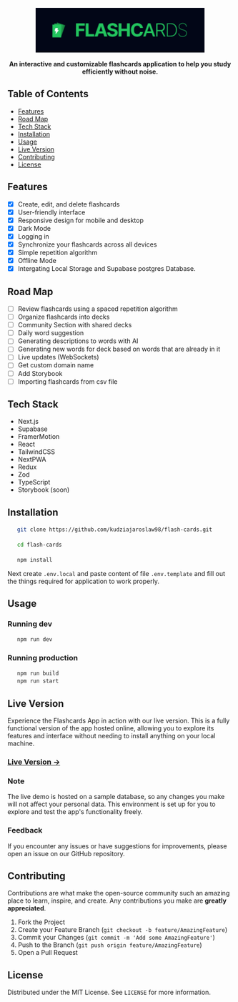 <p align="center">
  <a href="https://flash-cards-sage.vercel.app/flashcards/learn"><img src="public/images/readme-flashcards-logo.png" alt="Logo" height=100></a>
  <p align="center"><b>An interactive and customizable flashcards application to help you study efficiently without noise.</b></p>
</p>

## Table of Contents

- [Features](#features)
- [Road Map](#road-map)
- [Tech Stack](#tech-stack)
- [Installation](#installation)
- [Usage](#usage)
- [Live Version](#live-version)
- [Contributing](#contributing)
- [License](#license)

## Features

- [x] Create, edit, and delete flashcards
- [x] User-friendly interface
- [x] Responsive design for mobile and desktop
- [x] Dark Mode
- [x] Logging in
- [x] Synchronize your flashcards across all devices
- [x] Simple repetition algorithm
- [x] Offline Mode
- [x] Intergating Local Storage and Supabase postgres Database.

## Road Map

- [ ] Review flashcards using a spaced repetition algorithm
- [ ] Organize flashcards into decks
- [ ] Community Section with shared decks
- [ ] Daily word suggestion
- [ ] Generating descriptions to words with AI
- [ ] Generating new words for deck based on words that are already in it
- [ ] Live updates (WebSockets)
- [ ] Get custom domain name
- [ ] Add Storybook
- [ ] Importing flashcards from csv file

## Tech Stack

- Next.js
- Supabase
- FramerMotion
- React
- TailwindCSS
- NextPWA
- Redux
- Zod
- TypeScript
- Storybook (soon)

## Installation

```sh
   git clone https://github.com/kudziajaroslaw98/flash-cards.git

   cd flash-cards

   npm install
```

Next create `.env.local` and paste content of file `.env.template` and fill out the things required for application to work properly.

## Usage

### Running dev

```sh
   npm run dev
```

### Running production

```sh
   npm run build
   npm run start
```

## Live Version

Experience the Flashcards App in action with our live version. This is a fully functional version of the app hosted online, allowing you to explore its features and interface without needing to install anything on your local machine.

### [Live Version →](https://flash-cards-sage.vercel.app/dashboard)

### Note

The live demo is hosted on a sample database, so any changes you make will not affect your personal data. This environment is set up for you to explore and test the app's functionality freely.

### Feedback

If you encounter any issues or have suggestions for improvements, please open an issue on our GitHub repository.

## Contributing

Contributions are what make the open-source community such an amazing place to learn, inspire, and create. Any contributions you make are **greatly appreciated**.

1. Fork the Project
2. Create your Feature Branch (`git checkout -b feature/AmazingFeature`)
3. Commit your Changes (`git commit -m 'Add some AmazingFeature'`)
4. Push to the Branch (`git push origin feature/AmazingFeature`)
5. Open a Pull Request

## License

Distributed under the MIT License. See `LICENSE` for more information.
